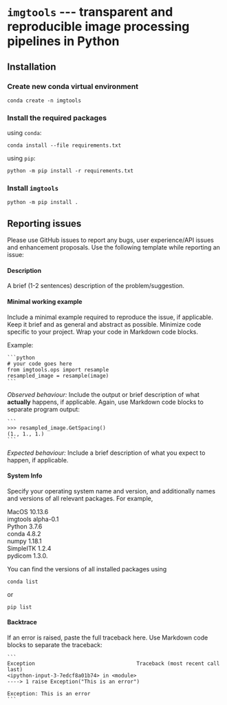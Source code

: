 # `imgtools` --- transparent and reproducible image processing pipelines in Python

## Installation
### <recommended> Create new conda virtual environment
```
conda create -n imgtools
```
### Install the required packages

using `conda`:
```
conda install --file requirements.txt
```

using `pip`:
```
python -m pip install -r requirements.txt
```

### Install `imgtools`

```
python -m pip install .
```

## Reporting issues
Please use GitHub issues to report any bugs, user experience/API issues and enhancement proposals. Use the following template while reporting an issue:

#### Description
A brief (1-2 sentences) description of the problem/suggestion.

#### Minimal working example
Include a minimal example required to reproduce the issue, if applicable. Keep it brief and as general and abstract as possible. Minimize code specific to your project. Wrap your code in Markdown code blocks.

Example:
````
```python
# your code goes here
from imgtools.ops import resample
resampled_image = resample(image)
```
````

*Observed behaviour:*
Include the output or brief description of what **actually** happens, if applicable. Again, use Markdown code blocks to separate program output:
````
```
>>> resampled_image.GetSpacing()
(1., 1., 1.)
```
````

*Expected behaviour:*
Include a brief description of what you expect to happen, if applicable.

#### System Info
Specify your operating system name and version, and additionally names and versions of all relevant packages. For example,

MacOS 10.13.6  
imgtools alpha-0.1  
Python 3.7.6  
conda 4.8.2  
numpy 1.18.1  
SimpleITK 1.2.4  
pydicom 1.3.0.

You can find the versions of all installed packages using
```
conda list
```

or

```
pip list
```

#### Backtrace
If an error is raised, paste the full traceback here. Use Markdown code blocks to separate the traceback:
````
```
Exception                                 Traceback (most recent call last)
<ipython-input-3-7edcf8a01b74> in <module>
----> 1 raise Exception("This is an error")

Exception: This is an error
```
````
